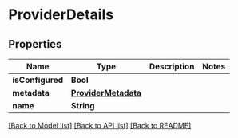 # ProviderDetails

## Properties
Name | Type | Description | Notes
------------ | ------------- | ------------- | -------------
**isConfigured** | **Bool** |  | 
**metadata** | [**ProviderMetadata**](ProviderMetadata.md) |  | 
**name** | **String** |  | 

[[Back to Model list]](../README.md#documentation-for-models) [[Back to API list]](../README.md#documentation-for-api-endpoints) [[Back to README]](../README.md)


